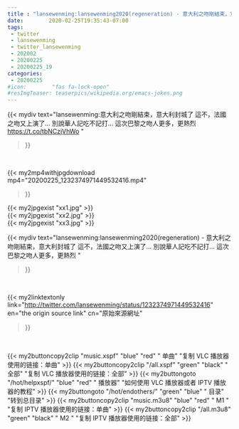 ```yaml
---
title : "lansewenming:lansewenming2020(regeneration) - 意大利之吻剛結束，意大利封城了 這不，法國之吻又上演了… 別說華人記吃不記打… 這次巴黎之吻人更多，更熱烈 "
date:        2020-02-25T19:35:43-07:00
tags:
 - twitter
 - lansewenming
 - twitter_lansewenming
 - 202002
 - 20200225
 - 20200225_19
categories:
 - 20200225
#icon:        "fas fa-lock-open"
#resImgTeaser: teaserpics/wikipedia.org/emacs-jokes.png
---
```


{{< mydiv text="lansewenming:意大利之吻剛結束，意大利封城了 這不，法國之吻又上演了… 別說華人記吃不記打… 這次巴黎之吻人更多，更熱烈 https://t.co/tbNCzjVhWo "
>}}
<br>


{{< my2mp4withjpgdownload mp4="20200225_1232374971449532416.mp4"
>}}

{{< my2jpgexist "xx1.jpg" >}}<br>
{{< my2jpgexist "xx2.jpg" >}}<br>
{{< my2jpgexist "xx3.jpg" >}}<br>



{{< mydiv text="lansewenming:lansewenming2020(regeneration) - 意大利之吻剛結束，意大利封城了 這不，法國之吻又上演了… 別說華人記吃不記打… 這次巴黎之吻人更多，更熱烈 "
>}}
<br>

{{< my2linktextonly link="http://twitter.com/lansewenming/status/1232374971449532416"
en="the origin source link" cn="原始來源網址"
>}}


<br>

{{< my2buttoncopy2clip "music.xspf"        "blue"   "red"    " 单曲"  "复制 VLC 播放器使用的链接：单曲" >}} {{< my2buttoncopy2clip "/all.xspf"         "green"  "black"  " 全部"  "复制 VLC 播放器使用的链接：全部" >}} {{< my2buttongoto      "/hot/helpxspf/"    "blue"   "red"    " 播放器" "如何使用 VLC 播放器或者 IPTV 播放器的教程" >}} {{< my2buttongoto      "/hot/endothers/"   "green"  "blue"   " 目录"   "转到总目录" >}} {{< my2buttoncopy2clip "music.m3u8"        "blue"   "red"    " M1 "    "复制 IPTV 播放器使用的链接：单曲" >}} {{< my2buttoncopy2clip "/all.m3u8"         "green"  "black"  " M2 "    "复制 IPTV 播放器使用的链接：全部" >}} 
